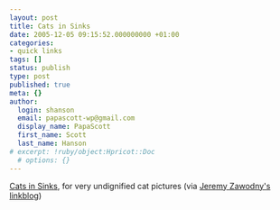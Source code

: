 ```yaml
---
layout: post
title: Cats in Sinks
date: 2005-12-05 09:15:52.000000000 +01:00
categories:
- quick links
tags: []
status: publish
type: post
published: true
meta: {}
author:
  login: shanson
  email: papascott-wp@gmail.com
  display_name: PapaScott
  first_name: Scott
  last_name: Hanson
# excerpt: !ruby/object:Hpricot::Doc
  # options: {}
---
```

<p><a href="http://catsinsinks.com/" title="Cats in Sinks - for all your cat and bathroom needs">Cats in Sinks</a>, for very undignified cat pictures (via <a href="http://jeremy.zawodny.com/linkblog/" title="Jeremy Zawodny's linkblog">Jeremy Zawodny's linkblog</a>)</p>
